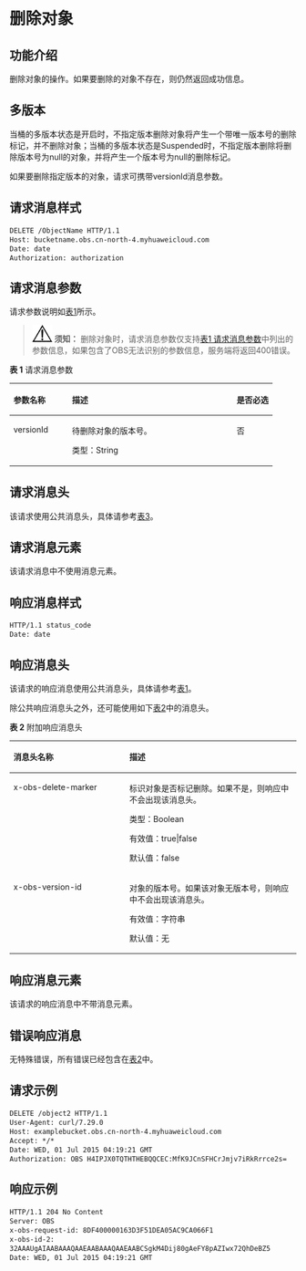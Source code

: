 # 删除对象<a name="obs_04_0085"></a>

## 功能介绍<a name="section5584184924715"></a>

删除对象的操作。如果要删除的对象不存在，则仍然返回成功信息。

## 多版本<a name="section25034704"></a>

当桶的多版本状态是开启时，不指定版本删除对象将产生一个带唯一版本号的删除标记，并不删除对象；当桶的多版本状态是Suspended时，不指定版本删除将删除版本号为null的对象，并将产生一个版本号为null的删除标记。

如果要删除指定版本的对象，请求可携带versionId消息参数。

## 请求消息样式<a name="section23985747"></a>

```
DELETE /ObjectName HTTP/1.1 
Host: bucketname.obs.cn-north-4.myhuaweicloud.com 
Date: date
Authorization: authorization
```

## 请求消息参数<a name="section14545133"></a>

请求参数说明如[表1](#d0e15727)所示。

>![](public_sys-resources/icon-notice.gif) **须知：** 
>删除对象时，请求消息参数仅支持[表1 请求消息参数](#d0e15727)中列出的参数信息，如果包含了OBS无法识别的参数信息，服务端将返回400错误。

**表 1**  请求消息参数

<a name="d0e15727"></a>
<table><thead align="left"><tr id="row44545009"><th class="cellrowborder" valign="top" width="22.220000000000002%" id="mcps1.2.4.1.1"><p id="p51375997"><a name="p51375997"></a><a name="p51375997"></a><strong id="b59730797"><a name="b59730797"></a><a name="b59730797"></a>参数名称</strong></p>
</th>
<th class="cellrowborder" valign="top" width="62.629999999999995%" id="mcps1.2.4.1.2"><p id="p6356363"><a name="p6356363"></a><a name="p6356363"></a><strong id="b57207267"><a name="b57207267"></a><a name="b57207267"></a>描述</strong></p>
</th>
<th class="cellrowborder" valign="top" width="15.15%" id="mcps1.2.4.1.3"><p id="p3277069"><a name="p3277069"></a><a name="p3277069"></a><strong id="b29493624"><a name="b29493624"></a><a name="b29493624"></a>是否必选</strong></p>
</th>
</tr>
</thead>
<tbody><tr id="row40173335"><td class="cellrowborder" valign="top" width="22.220000000000002%" headers="mcps1.2.4.1.1 "><p id="p32814727"><a name="p32814727"></a><a name="p32814727"></a>versionId</p>
</td>
<td class="cellrowborder" valign="top" width="62.629999999999995%" headers="mcps1.2.4.1.2 "><p id="p40747248"><a name="p40747248"></a><a name="p40747248"></a>待删除对象的版本号。</p>
<p id="p31180913"><a name="p31180913"></a><a name="p31180913"></a>类型：String</p>
</td>
<td class="cellrowborder" valign="top" width="15.15%" headers="mcps1.2.4.1.3 "><p id="p42625985"><a name="p42625985"></a><a name="p42625985"></a>否</p>
</td>
</tr>
</tbody>
</table>

## 请求消息头<a name="section63797335"></a>

该请求使用公共消息头，具体请参考[表3](构造请求.md#table25197309)。

## 请求消息元素<a name="section37305106"></a>

该请求消息中不使用消息元素。

## 响应消息样式<a name="section201640"></a>

```
HTTP/1.1 status_code
Date: date
```

## 响应消息头<a name="section1814760"></a>

该请求的响应消息使用公共消息头，具体请参考[表1](返回结果.md#d0e686)。

除公共响应消息头之外，还可能使用如下[表2](#table862048515455)中的消息头。

**表 2**  附加响应消息头

<a name="table862048515455"></a>
<table><thead align="left"><tr id="row25289386"><th class="cellrowborder" valign="top" width="40.400000000000006%" id="mcps1.2.3.1.1"><p id="p35174418"><a name="p35174418"></a><a name="p35174418"></a>消息头名称</p>
</th>
<th class="cellrowborder" valign="top" width="59.599999999999994%" id="mcps1.2.3.1.2"><p id="p30555594"><a name="p30555594"></a><a name="p30555594"></a>描述</p>
</th>
</tr>
</thead>
<tbody><tr id="row59084026"><td class="cellrowborder" valign="top" width="40.400000000000006%" headers="mcps1.2.3.1.1 "><p id="p21076811"><a name="p21076811"></a><a name="p21076811"></a>x-obs-delete-marker</p>
</td>
<td class="cellrowborder" valign="top" width="59.599999999999994%" headers="mcps1.2.3.1.2 "><p id="p29500132"><a name="p29500132"></a><a name="p29500132"></a>标识对象是否标记删除。如果不是，则响应中不会出现该消息头。</p>
<p id="p64174604"><a name="p64174604"></a><a name="p64174604"></a>类型：Boolean</p>
<p id="p40700526"><a name="p40700526"></a><a name="p40700526"></a>有效值：true|false</p>
<p id="p30760421"><a name="p30760421"></a><a name="p30760421"></a>默认值：false</p>
</td>
</tr>
<tr id="row8408337"><td class="cellrowborder" valign="top" width="40.400000000000006%" headers="mcps1.2.3.1.1 "><p id="p9986676"><a name="p9986676"></a><a name="p9986676"></a>x-obs-version-id</p>
</td>
<td class="cellrowborder" valign="top" width="59.599999999999994%" headers="mcps1.2.3.1.2 "><p id="p3614399"><a name="p3614399"></a><a name="p3614399"></a>对象的版本号。如果该对象无版本号，则响应中不会出现该消息头。</p>
<p id="p32529595"><a name="p32529595"></a><a name="p32529595"></a>有效值：字符串</p>
<p id="p24330907"><a name="p24330907"></a><a name="p24330907"></a>默认值：无</p>
</td>
</tr>
</tbody>
</table>

## 响应消息元素<a name="section16332845"></a>

该请求的响应消息中不带消息元素。

## 错误响应消息<a name="section12777878"></a>

无特殊错误，所有错误已经包含在[表2](错误码.md#d0e843)中。

## 请求示例<a name="section11686111817239"></a>

```
DELETE /object2 HTTP/1.1
User-Agent: curl/7.29.0
Host: examplebucket.obs.cn-north-4.myhuaweicloud.com
Accept: */*
Date: WED, 01 Jul 2015 04:19:21 GMT
Authorization: OBS H4IPJX0TQTHTHEBQQCEC:MfK9JCnSFHCrJmjv7iRkRrrce2s=
```

## 响应示例<a name="section6687115054912"></a>

```
HTTP/1.1 204 No Content
Server: OBS
x-obs-request-id: 8DF400000163D3F51DEA05AC9CA066F1
x-obs-id-2: 32AAAUgAIAABAAAQAAEAABAAAQAAEAABCSgkM4Dij80gAeFY8pAZIwx72QhDeBZ5
Date: WED, 01 Jul 2015 04:19:21 GMT
```


